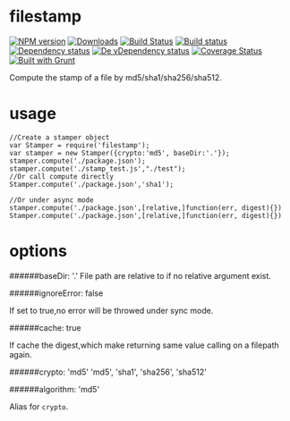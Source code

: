 filestamp
=========
[![NPM version][npm-image]][npm-url] [![Downloads][downloads-image]][npm-url] [![Build Status][travis-image]][travis-url] [![Build status][appveyor-image]][appveyor-url] [![Dependency status][david-dm-image]][david-dm-url] [![De vDependency status][david-dm-dev-image]][david-dm-dev-url] [![Coverage Status][coveralls-image]][coveralls-url] [![Built with Grunt][grunt-image]][grunt-url]

Compute the stamp of a file by md5/sha1/sha256/sha512.


usage
=========
    
    //Create a stamper object
    var Stamper = require('filestamp');
    var stamper = new Stamper({crypto:'md5', baseDir:'.'});
    stamper.compute('./package.json');
    stamper.compute('./stamp_test.js',"./test");
    //Or call compute directly
    Stamper.compute('./package.json','sha1');
    
    //Or under async mode
    stamper.compute('./package.json',[relative,]function(err, digest){})
    Stamper.compute('./package.json',[relative,]function(err, digest){})

options
=========
######baseDir: '.'
File path are relative to if no relative argument exist.

######ignoreError: false

If set to true,no error will be throwed under sync mode.

######cache: true

If cache the digest,which make returning same value calling on a filepath again.

######crypto: 'md5' 
'md5', 'sha1', 'sha256', 'sha512'

######algorithm: 'md5' 

Alias for `crypto`.

[npm-url]: https://npmjs.org/package/filestamp
[downloads-image]: http://img.shields.io/npm/dm/filestamp.svg
[npm-image]: http://img.shields.io/npm/v/filestamp.svg
[travis-url]: https://travis-ci.org/yanni4night/filestamp
[travis-image]: http://img.shields.io/travis/yanni4night/filestamp.svg
[appveyor-image]:https://ci.appveyor.com/api/projects/status/bsu9w9ar8pboc2nj?svg=true
[appveyor-url]:https://ci.appveyor.com/project/yanni4night/filestamp
[david-dm-url]:https://david-dm.org/yanni4night/filestamp
[david-dm-image]:https://david-dm.org/yanni4night/filestamp.svg
[david-dm-dev-url]:https://david-dm.org/yanni4night/filestamp#info=devDependencies
[david-dm-dev-image]:https://david-dm.org/yanni4night/filestamp/dev-status.svg
[coveralls-url]:https://coveralls.io/r/yanni4night/filestamp?branch=master
[coveralls-image]:https://coveralls.io/repos/yanni4night/filestamp/badge.png?branch=master
[grunt-url]:http://gruntjs.com/
[grunt-image]: https://cdn.gruntjs.com/builtwith.png